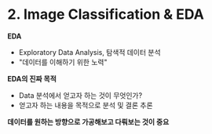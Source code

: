 # 2. Image Classification & EDA

**EDA**

- Exploratory Data Analysis, 탐색적 데이터 분석
- "데이터를 이해하기 위한 노력"



**EDA의 진짜 목적**

- Data 분석에서 얻고자 하는 것이 무엇인가?
- 얻고자 하는 내용을 목적으로 분석 및 결론 추론



**데이터를 원하는 방향으로 가공해보고 다뤄보는 것이 중요**

